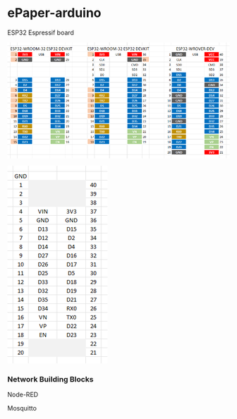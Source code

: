 # ePaper-arduino

ESP32 Espressif board

![ESP32 development boards pinouts](https://github.com/alexandrebobkov/ePaper-arduino/blob/master/esp32_pinouts.png)

![Adapter pinouts](https://github.com/alexandrebobkov/ePaper-arduino/blob/master/adapter.png)

### Network Building Blocks

Node-RED

Mosquitto

